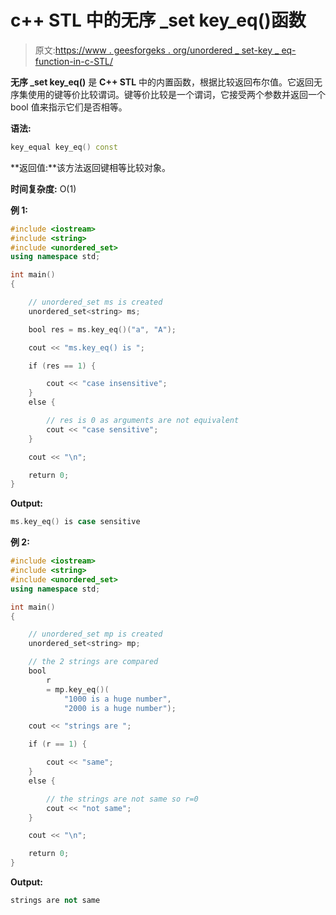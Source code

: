# c++ STL 中的无序 _set key_eq()函数

> 原文:[https://www . geesforgeks . org/unordered _ set-key _ eq-function-in-c-STL/](https://www.geeksforgeeks.org/unordered_set-key_eq-function-in-c-stl/)

**无序 _set key_eq()** 是 **C++ STL** 中的内置函数，根据比较返回布尔值。它返回无序集使用的键等价比较谓词。键等价比较是一个谓词，它接受两个参数并返回一个 bool 值来指示它们是否相等。

**语法:**

```cpp
key_equal key_eq() const
```

**返回值:**该方法返回键相等比较对象。

**时间复杂度:** O(1)

**例 1:**

```cpp
#include <iostream>
#include <string>
#include <unordered_set>
using namespace std;

int main()
{

    // unordered_set ms is created
    unordered_set<string> ms;

    bool res = ms.key_eq()("a", "A");

    cout << "ms.key_eq() is ";

    if (res == 1) {

        cout << "case insensitive";
    }
    else {

        // res is 0 as arguments are not equivalent
        cout << "case sensitive";
    }

    cout << "\n";

    return 0;
}
```

**Output:**

```cpp
ms.key_eq() is case sensitive

```

**例 2:**

```cpp
#include <iostream>
#include <string>
#include <unordered_set>
using namespace std;

int main()
{

    // unordered_set mp is created
    unordered_set<string> mp;

    // the 2 strings are compared
    bool
        r
        = mp.key_eq()(
            "1000 is a huge number",
            "2000 is a huge number");

    cout << "strings are ";

    if (r == 1) {

        cout << "same";
    }
    else {

        // the strings are not same so r=0
        cout << "not same";
    }

    cout << "\n";

    return 0;
}
```

**Output:**

```cpp
strings are not same

```